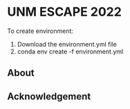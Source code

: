 # UNM ESCAPE 2022

To create environment:
1) Download the environment.yml file
2) conda env create -f environment.yml

## About

## Acknowledgement
